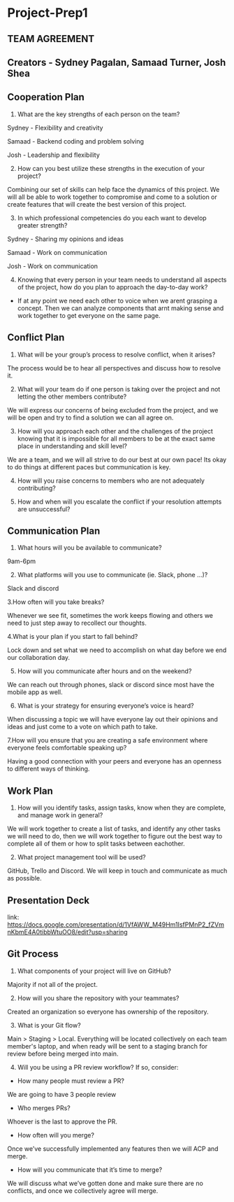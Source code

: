 # Project-Prep1

## TEAM AGREEMENT

## Creators - Sydney Pagalan, Samaad Turner, Josh Shea

## Cooperation Plan

1. What are the key strengths of each person on the team?

Sydney - Flexibility and creativity

Samaad - Backend coding and problem solving

Josh - Leadership and flexibility

2. How can you best utilize these strengths in the execution of your project?

Combining our set of skills can help face the dynamics of this project. We will all be able to work together to compromise and come to a solution or create features that will create the best version of this project.

3. In which professional competencies do you each want to develop greater strength?

Sydney - Sharing my opinions and ideas

Samaad - Work on communication

Josh - Work on communication

4. Knowing that every person in your team needs to understand all aspects of the project, how do you plan to approach the day-to-day work?

- If at any point we need each other to voice when we arent grasping a concept. Then we can analyze components that arnt making sense and work together to get everyone on the same page.

## Conflict Plan

1. What will be your group’s process to resolve conflict, when it arises?

The process would be to hear all perspectives and discuss how to resolve it.

2. What will your team do if one person is taking over the project and not letting the other members contribute?

We will express our concerns of being excluded from the project, and we will be open and try to find a solution we can all agree on.

3. How will you approach each other and the challenges of the project knowing that it is impossible for all members to be at the exact same place in understanding and skill level?

We are a team, and we will all strive to do our best at our own pace! Its okay to do things at different paces but communication is key.

4. How will you raise concerns to members who are not adequately contributing?

5. How and when will you escalate the conflict if your resolution attempts are unsuccessful?

## Communication Plan

1. What hours will you be available to communicate?

9am-6pm

2. What platforms will you use to communicate (ie. Slack, phone …)?

Slack and discord

3.How often will you take breaks?

Whenever we see fit, sometimes the work keeps flowing and others we need to just step away to recollect our thoughts.

4.What is your plan if you start to fall behind?

Lock down and set what we need to accomplish on what day before we end our collaboration day.

5. How will you communicate after hours and on the weekend?

We can reach out through phones, slack or discord since most have the mobile app as well.

6. What is your strategy for ensuring everyone’s voice is heard?

When discussing a topic we will have everyone lay out their opinions and ideas and just come to a vote on which path to take.

7.How will you ensure that you are creating a safe environment where everyone feels comfortable speaking up?

Having a good connection with your peers and everyone has an openness to different ways of thinking.

## Work Plan

1. How will you identify tasks, assign tasks, know when they are complete, and manage work in general?

We will work together to create a list of tasks, and identify any other tasks we will need to do, then we will work together to figure out the best way to complete all of them or how to split tasks between eachother.

2. What project management tool will be used?

GitHub, Trello and Discord. We will keep in touch and communicate as much as possible.  

## Presentation Deck  

link: https://docs.google.com/presentation/d/1VfAWW_M49Hm1IsfPMnP2_fZVmnKbmE4A0tibbWtuOO8/edit?usp=sharing  


## Git Process  

1. What components of your project will live on GitHub?  

Majority if not all of the project.  

2. How will you share the repository with your teammates?

Created an organization so everyone has ownership of the repository.

3. What is your Git flow?

Main > Staging > Local. Everything will be located collectively on each team member's laptop, and when ready will be sent to a staging branch for review before being merged into main.

4. Will you be using a PR review workflow? If so, consider:

- How many people must review a PR?

We are going to have 3 people review

- Who merges PRs?

Whoever is the last to approve the PR.

- How often will you merge?

Once we’ve successfully implemented any features then we will ACP and merge.

- How will you communicate that it’s time to merge?

We will discuss what we’ve gotten done and make sure there are no conflicts, and once we collectively agree will merge.
